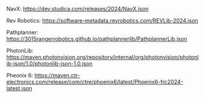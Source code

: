 NavX: https://dev.studica.com/releases/2024/NavX.json

Rev Robotics: https://software-metadata.revrobotics.com/REVLib-2024.json

Pathplanner: https://3015rangerrobotics.github.io/pathplannerlib/PathplannerLib.json

PhotonLib: https://maven.photonvision.org/repository/internal/org/photonvision/photonlib-json/1.0/photonlib-json-1.0.json

Pheonix 6: https://maven.ctr-electronics.com/release/com/ctre/phoenix6/latest/Phoenix6-frc2024-latest.json
